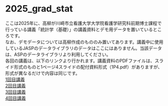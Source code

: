 # 2025_grad_stat
ここは2025年に、高柳が川崎市立看護大学大学院看護学研究科前期博士課程で行っている講義「統計学（基礎）」の講義資料とデモ用データを置いているところです。</br>
なお、デモデータについては高柳作成のもののみ置いてあります。講義中に使用しているJASPのデータライブラリのデータはここにはありません。当該データは、ASPのデータライブラリより利用してください。</br>
各回の講義は、以下のリンクより行かれます。講義資料のPDFファイルは、スライド形式のものと1ページ4スライドの配付資料形式（1P4.pdf）がありますが、形式が異なるだけで内容は同じです。</br>
[1回目講義](https://github.com/kerokerodasu-collab/2025_grad_stat/blob/a80d83d6c27dd6f0e5dacfc1f42e38ab10e4c0c5/README.md)</br>
[2回目講義](https://github.com/kerokerodasu-collab/2025_grad_stat/blob/1a1618fc1904643cfd5271e344ab5b1acd287ff5/README.md)</br>
[3回目講義](https://github.com/kerokerodasu-collab/2025_grad_stat/blob/d0c300cec215218fdc61a035252a9b5c2d2126d3/README.md)</br>
[4回目講義](https://github.com/kerokerodasu-collab/2025_grad_stat/blob/3efe523aad7eecd56e4bbe4e775ba83756281fdc/README.md)

